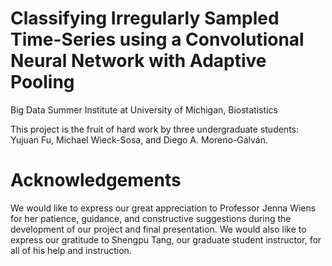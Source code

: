 # Classifying Irregularly Sampled Time-Series using a Convolutional Neural Network with Adaptive Pooling
Big Data Summer Institute at University of Michigan, Biostatistics

This project is the fruit of hard work by three undergraduate students: Yujuan Fu, Michael Wieck-Sosa, and Diego A. Moreno-Galván.

# Acknowledgements
We would like to express our great appreciation to Professor Jenna Wiens for her patience, guidance, and constructive suggestions during the development of our project and final presentation. We would also like to express our gratitude to Shengpu Tang, our graduate student instructor, for all of his help and instruction. 
